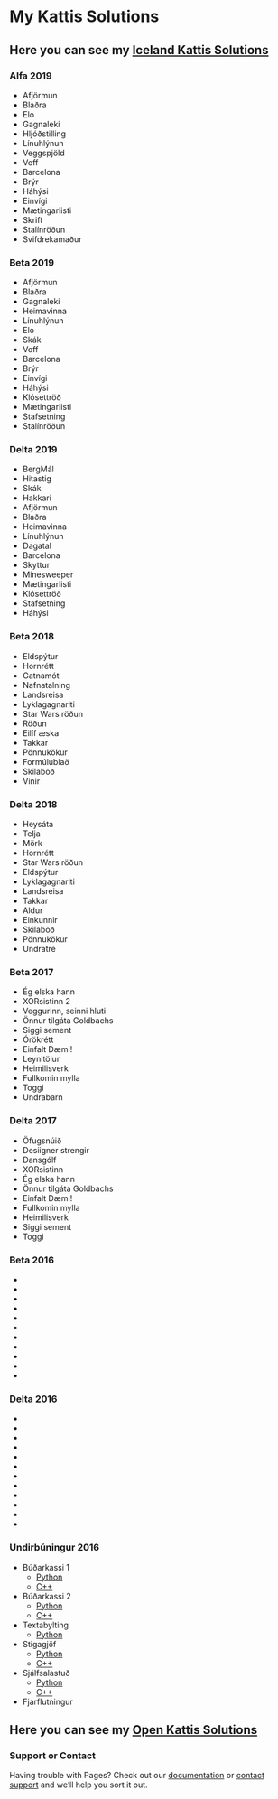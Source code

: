 # My Kattis Solutions

## Here you can see my [Iceland Kattis Solutions](https://github.com/Svessinn/Kattis/Iceland/100)

### Alfa 2019
* Afjörmun
* Blaðra
* Elo
* Gagnaleki
* Hljóðstilling
* Línuhlýnun
* Veggspjöld
* Voff
* Barcelona
* Brýr
* Háhýsi
* Einvígi
* Mætingarlisti
* Skrift
* Stalínröðun
* Svifdrekamaður

### Beta 2019
* Afjörmun
* Blaðra
* Gagnaleki
* Heimavinna
* Línuhlýnun
* Elo
* Skák
* Voff
* Barcelona
* Brýr
* Einvígi
* Háhýsi
* Klósettröð
* Mætingarlisti
* Stafsetning
* Stalínröðun

### Delta 2019
* BergMál
* Hitastig
* Skák
* Hakkari
* Afjörmun
* Blaðra
* Heimavinna
* Línuhlýnun
* Dagatal
* Barcelona
* Skyttur
* Minesweeper
* Mætingarlisti
* Klósettröð
* Stafsetning
* Háhýsi

### Beta 2018
* Eldspýtur
* Hornrétt
* Gatnamót
* Nafnatalning
* Landsreisa
* Lyklagagnariti
* Star Wars röðun
* Röðun
* Eilíf æska
* Takkar
* Pönnukökur
* Formúlublað
* Skilaboð
* Vinir

### Delta 2018
* Heysáta
* Telja
* Mörk
* Hornrétt
* Star Wars röðun
* Eldspýtur
* Lyklagagnariti
* Landsreisa
* Takkar
* Aldur
* Einkunnir
* Skilaboð
* Pönnukökur
* Undratré

### Beta 2017
* Ég elska hann
* XORsistinn 2
* Veggurinn, seinni hluti
* Önnur tilgáta Goldbachs
* Siggi sement
* Órökrétt
* Einfalt Dæmi!
* Leynitölur
* Heimilisverk
* Fullkomin mylla
* Toggi
* Undrabarn

### Delta 2017
* Öfugsnúið
* Desiigner strengir
* Dansgólf
* XORsistinn
* Ég elska hann
* Önnur tilgáta Goldbachs
* Einfalt Dæmi!
* Fullkomin mylla
* Heimilisverk
* Siggi sement
* Toggi

### Beta 2016
* 
* 
* 
* 
* 
* 
* 
* 
* 
* 
* 

### Delta 2016
* 
* 
* 
* 
* 
* 
* 
* 
* 
* 
* 
* 

### Undirbúningur 2016
* Búðarkassi 1
  * [Python](https://github.com/Svessinn/Kattis/blob/master/Iceland/100/iceland.budarkassi1.py)
  * [C++](https://github.com/Svessinn/Kattis/blob/master/Iceland/100/iceland.budarkassi1.cpp)
* Búðarkassi 2
  * [Python](https://github.com/Svessinn/Kattis/blob/master/Iceland/100/iceland.budarkassi2.py)
  * [C++](https://github.com/Svessinn/Kattis/blob/master/Iceland/100/iceland.budarkassi2.cpp)
* Textabylting
  * [Python](https://github.com/Svessinn/Kattis/blob/master/Iceland/100/iceland.textabylting.py)
* Stigagjöf
  * [Python](https://github.com/Svessinn/Kattis/blob/master/Iceland/100/iceland.stigagjof.py)
  * [C++](https://github.com/Svessinn/Kattis/blob/master/Iceland/100/iceland.stigagjof.cpp)
* Sjálfsalastuð
  * [Python](https://github.com/Svessinn/Kattis/blob/master/Iceland/100/iceland.sjalfsalastud.py)
  * [C++](https://github.com/Svessinn/Kattis/blob/master/Iceland/100/iceland.sjalfsalastud.cpp)
* Fjarflutningur

## Here you can see my [Open Kattis Solutions](https://github.com/Svessinn/Kattis/Open)


### Support or Contact

Having trouble with Pages? Check out our [documentation](https://help.github.com/categories/github-pages-basics/) or [contact support](https://github.com/contact) and we’ll help you sort it out.

